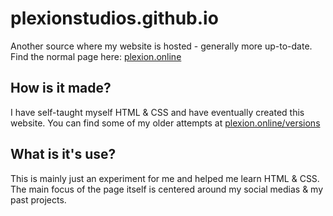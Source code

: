 # plexionstudios.github.io
Another source where my website is hosted - generally more up-to-date. Find the normal page here: [plexion.online](http://plexion.online)

## How is it made?
I have self-taught myself HTML & CSS and have eventually created this website. You can find some of my older attempts at [plexion.online/versions](http://plexion.online/versions/)

## What is it's use?
This is mainly just an experiment for me and helped me learn HTML & CSS. The main focus of the page itself is centered around my social medias & my past projects.
